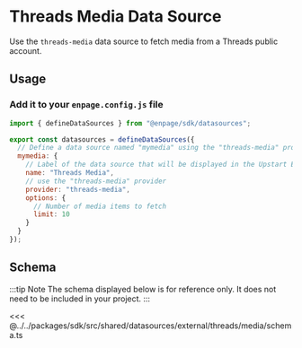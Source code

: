 # Threads Media Data Source

Use the `threads-media` data source to fetch media from a Threads public account.


## Usage

### Add it to your `enpage.config.js` file

```javascript
import { defineDataSources } from "@enpage/sdk/datasources";

export const datasources = defineDataSources({
  // Define a data source named "mymedia" using the "threads-media" provider
  mymedia: {
    // Label of the data source that will be displayed in the Upstart Editor
    name: "Threads Media",
    // use the "threads-media" provider
    provider: "threads-media",
    options: {
      // Number of media items to fetch
      limit: 10
    }
  }
});
```


## Schema

:::tip Note
The schema displayed below is for reference only. It does not need to be included in your project.
:::

<<< @../../packages/sdk/src/shared/datasources/external/threads/media/schema.ts
